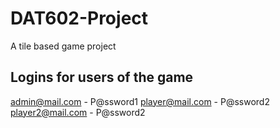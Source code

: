 # DAT602-Project
A tile based game project

## Logins for users of the game
admin@mail.com - P@ssword1
player@mail.com - P@ssword2
player2@mail.com - P@ssword2
